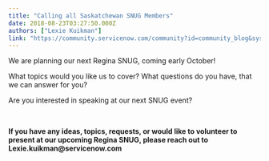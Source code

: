 ```yaml
---
title: "Calling all Saskatchewan SNUG Members"
date: 2018-08-23T03:27:50.000Z
authors: ["Lexie Kuikman"]
link: "https://community.servicenow.com/community?id=community_blog&sys_id=4228b056db406fc0fece0b55ca96198a"
---
```

<p>We are planning our next Regina SNUG, coming early October!</p>
<p>What topics would you like us to cover? What questions do you have, that we can answer for you?</p>
<p>Are you interested in speaking at our next SNUG event?</p>
<p> </p>
<p><strong>If you have any ideas, topics, requests, or would like to volunteer to present at our upcoming Regina SNUG, please reach out to Lexie.kuikman&#64;servicenow.com </strong></p>
<p> </p>
<p> </p>